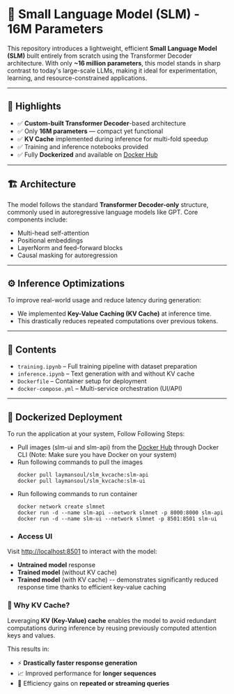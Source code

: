 # 🧠 Small Language Model (SLM) - 16M Parameters

This repository introduces a lightweight, efficient **Small Language Model (SLM)** built entirely from scratch using the Transformer Decoder architecture. With only **~16 million parameters**, this model stands in sharp contrast to today's large-scale LLMs, making it ideal for experimentation, learning, and resource-constrained applications.

---

## 🚀 Highlights

- ✅ **Custom-built Transformer Decoder**-based architecture  
- ✅ Only **16M parameters** — compact yet functional  
- ✅ **KV Cache** implemented during inference for multi-fold speedup  
- ✅ Training and inference notebooks provided  
- ✅ Fully **Dockerized** and available on [Docker Hub](https://hub.docker.com/repository/docker/laymansoul/slm_kvcache)  

---

## 🏗️ Architecture

The model follows the standard **Transformer Decoder-only** structure, commonly used in autoregressive language models like GPT. Core components include:

- Multi-head self-attention 
- Positional embeddings
- LayerNorm and feed-forward blocks
- Causal masking for autoregression

---

## ⚙️ Inference Optimizations

To improve real-world usage and reduce latency during generation:

- We implemented **Key-Value Caching (KV Cache)** at inference time.
- This drastically reduces repeated computations over previous tokens.


---

## 📒 Contents

- `training.ipynb` – Full training pipeline with dataset preparation  
- `inference.ipynb` – Text generation with and without KV cache  
- `Dockerfile` – Container setup for deployment  
- `docker-compose.yml` – Multi-service orchestration (UI/API)  

---

## 🐳 Dockerized Deployment

To run the application at your system, Follow Following Steps:
- Pull images (slm-ui and slm-api) from the [Docker Hub](https://hub.docker.com/repository/docker/laymansoul/slm_kvcache) through Docker CLI (Note: Make sure you have Docker on your system)
- Run following commands to pull the images
  ```
  docker pull laymansoul/slm_kvcache:slm-api
  docker pull laymansoul/slm_kvcache:slm-ui
  ```
- Run following commands to run container
    ```
    docker network create slmnet
    docker run -d --name slm-api --network slmnet -p 8000:8000 slm-api
    docker run -d --name slm-ui --network slmnet -p 8501:8501 slm-ui
    ```
- ### Access UI

Visit [http://localhost:8501](http://localhost:8501) to interact with the model:

- **Untrained model** response  
- **Trained model** (without KV cache)  
- **Trained model** (with KV cache) -- demonstrates significantly reduced response time thanks to efficient key-value caching

### 🚀 Why KV Cache?

Leveraging **KV (Key-Value) cache** enables the model to avoid redundant computations during inference by reusing previously computed attention keys and values.

This results in:
- ⚡ **Drastically faster response generation**
- 📈 Improved performance for **longer sequences**
- 🔁 Efficiency gains on **repeated or streaming queries**
